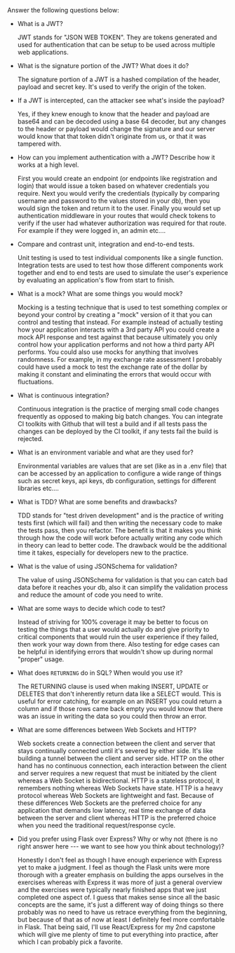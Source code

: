 Answer the following questions below:


- What is a JWT?
 
  JWT stands for "JSON WEB TOKEN". They are tokens generated and used for authentication that can be setup to be used across multiple web applications.  

- What is the signature portion of the JWT?  What does it do?
 
  The signature portion of a JWT is a hashed compilation of the header, payload and secret key. It's used to verify the origin of the token.

- If a JWT is intercepted, can the attacker see what's inside the payload?
 
  Yes, if they knew enough to know that the header and payload are base64 and can be decoded using a base 64 decoder, but any changes to the header or payload would change the signature and our server would know that that token didn't originate from us, or that it was tampered with.

- How can you implement authentication with a JWT?  Describe how it works at a high level.
 
  First you would create an endpoint (or endpoints like registration and login) that would issue a token based on whatever credentials you require. Next you would verify the credentials (typically by comparing username and password to the values stored in your db), then you would sign the token and return it to the user. Finally you would set up authentication middleware in your routes that would check tokens to verify if the user had whatever authorization was required for that route. For example if they were logged in, an admin etc....  

- Compare and contrast unit, integration and end-to-end tests.

  Unit testing is used to test individual components like a single function. Integration tests are used to test how those different components work together and end to end tests are used to simulate the user's experience by evaluating an application's flow from start to finish.  

- What is a mock? What are some things you would mock?

  Mocking is a testing technique that is used to test something complex or beyond your control by creating a "mock" version of it that you can control and testing that instead. For example instead of actually testing how your application interacts with a 3rd party API you could create a mock API response and test against that because ultimately you only control how your application performs and not how a third party API performs. You could also use mocks for anything that involves randomness. For example, in my exchange rate assessment I probably could have used a mock to test the exchange rate of the dollar by making it constant and eliminating the errors that would occur with fluctuations.

- What is continuous integration?

  Continuous integration is the practice of merging small code changes frequently as opposed to making big batch changes. You can integrate CI toolkits with Github that will test a build and if all tests pass the changes can be deployed by the CI toolkit, if any tests fail the build is rejected.  

- What is an environment variable and what are they used for?

  Environmental variables are values that are set (like as in a .env file) that can be accessed by an application to configure a wide range of things such as secret keys, api keys, db configuration, settings for different libraries etc....

- What is TDD? What are some benefits and drawbacks?

  TDD stands for "test driven development" and is the practice of writing tests first (which will fail) and then writing the necessary code to make the tests pass, then you refactor. The benefit is that it makes you think through how the code will work before actually writing any code which in theory can lead to better code. The drawback would be the additional time it takes, especially for developers new to the practice.

- What is the value of using JSONSchema for validation?

   The value of using JSONSchema for validation is that you can catch bad data before it reaches your db, also it can simplify the validation process and reduce the amount of code you need to write.

- What are some ways to decide which code to test?

  Instead of striving for 100% coverage it may be better to focus on testing the things that a user would actually do and give priority to critical components that would ruin the user experience if they failed, then work your way down from there. Also testing for edge cases can be helpful in identifying errors that wouldn't show up during normal "proper" usage.  

- What does `RETURNING` do in SQL? When would you use it?

  The RETURNING clause is used when making INSERT, UPDATE or DELETES that don't inherently return data like a SELECT would. This is useful for error catching, for example on an INSERT you could return a column and if those rows came back empty you would know that there was an issue in writing the data so you could then throw an error.  

- What are some differences between Web Sockets and HTTP?
 
  Web sockets create a connection between the client and server that stays continually connected until it's severed by either side. It's like building a tunnel between the client and server side. HTTP on the other hand has no continuous connection, each interaction between the client and server requires a new request that must be initiated by the client whereas a Web Socket is bidirectional. HTTP is a stateless protocol, it remembers nothing whereas Web Sockets have state. HTTP is a heavy protocol whereas Web Sockets are lightweight and fast. Because of these differences Web Sockets are the preferred choice for any application that demands low latency, real time exchange of data between the server and client whereas HTTP is the preferred choice when you need the traditional request/response cycle.  

- Did you prefer using Flask over Express? Why or why not (there is no right
  answer here --- we want to see how you think about technology)?

  Honestly I don't feel as though I have enough experience with Express yet to make a judgment. I feel as though the Flask units were more thorough with a greater emphasis on building the apps ourselves in the exercises whereas with Express it was more of just a general overview and the exercises were typically nearly finished apps that we just completed one aspect of. I guess that makes sense since all the basic concepts are the same, it's just a different way of doing things so there probably was no need to have us retrace everything from the beginning, but because of that as of now at least I definitely feel more comfortable in Flask. That being said, I'll use React/Express for my 2nd capstone which will give me plenty of time to put everything into practice, after which I can probably pick a favorite.  

